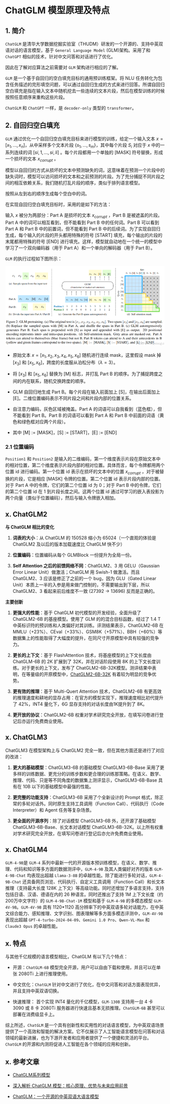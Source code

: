 # ChatGLM 模型原理及特点

## 1. 简介

`ChatGLM` 是清华大学数据挖掘实验室（THUDM）研发的一个开源的、支持中英双语对话的语言模型，基于 `General Language Model` (GLM)架构。采用了和 `ChatGPT` 相似的技术，针对中文问答和对话进行了优化。

因此在了解对应算法之前需要对 `GLM` 架构进行相应的了解。

`GLM` 是一个基于自回归的空白填充目标的通用预训练框架。将 NLU 任务转化为包含任务描述的完形填空问题，可以通过自回归生成的方式来进行回答。所谓自回归空白填充是指在输入文本中随机挖去一些连续的文本片段，然后在模型训练的时候按照任意顺序来重构这些片段。

`ChatGLM` 和 `ChatGPT` 一样，是 `decoder-only` 类型的 `transformer`。

## 2. 自回归空白填充

`GLM` 通过优化一个自回归空白填充目标来进行模型的训练，给定一个输入文本 $x=[x_1, ..., x_n]$，从中采样多个文本片段 $\{s_1,...,s_m\}$，其中每个片段 $S_i$ 对应于 $x$ 中的一系列连续的词 $[si, 1, ..., si, li]$ 。每个片段都用一个单独的 [MASK] 符号替换，形成一个损坏的文本 $x_{corrupt}$ 。

模型以自回归的方式从损坏的文本中预测缺失的词，这意味着在预测一个片段中的缺失词时，模型可以访问损坏的文本和之前预测的片段。为了充分捕捉不同片段之间的相互依赖关系，我们随机打乱片段的顺序，类似于排列语言模型。

按照从左到右的顺序生成每个空白中的词。

在实现自回归空白填充目标时，采用的是如下的方法：

输入 $x$ 被分为两部分：Part A 是损坏的文本 $x_{corrupt}$ ，Part B 是被遮盖的片段。Part A 中的词可以相互看到，但不能看到 Part B 中的任何词。Part B 可以看到 Part A 和 Part B 中的前置词，但不能看到 Part B 中的后续词。为了实现自回归生成，每个输入的片段的开头都用特殊的符号 [START] 填充，每个输出的片段的末尾都用特殊的符号 [END] 进行填充。这样，模型就自动地在一个统一的模型中学习了一个双向编码器（用于 Part A）和一个单向的解码器（用于 Part B）。

`GLM` 的执行过程如下图所示：

![GLM 自回归空白填充演示](./images/GLM-input-and-output-sample.png)

- 原始文本 $x=[x_1, x_2, x_3, x_4, x_5, x_6]$ 随机进行连续 mask，这里假设 mask 掉 $[x_3]$ 和 $[x_5,x_6]$，跨度的长度服从泊松分布（$\lambda = 3$）。

- 将 $[x_3]$ 和 $[x_5, x_6]$ 替换为 [M] 标志，并打乱 Part B 的顺序。为了捕捉跨度之间的内在联系，随机交换跨度的顺序。

- GLM 自回归地生成 Part B。每个片段在输入前面加上 [S]，在输出后面加上 [E]。二维位置编码表示不同片段之间和片段内部的位置关系。

- 自注意力编码，灰色区域被掩盖。Part A 的词语可以自我看到（蓝色框），但不能看到 Part B。Part B 的词语可以看到 Part A 和 Part B 中前面的词语（黄色和绿色框对应两个片段）。

- 其中 [M] := [MASK]，[S] := [START]，[E] := [END]

### 2.1 位置编码

`Position1` 和 `Position2` 是输入的二维编码，第一个维度表示片段在原始文本中的相对位置，第二个维度表示片段内部的相对位置。具体而言，每个令牌都用两个位置 id 进行编码。第一个位置 id 表示在损坏的文本中的位置 $x_{corrupt}$ ，对于被替换的片段，它是相应 [MASK] 令牌的位置。第二个位置 id 表示片段内部的位置。对于 Part A 中的令牌，它们的第二个位置 id 为 0；对于 Part B 中的令牌，它们的第二个位置 id 在 1 到片段长度之间。这两个位置 id 通过可学习的嵌入表投影为两个向量（类似于位置编码），然后与输入令牌嵌入相加。

## x. ChatGLM2

**与 ChatGLM 相比的变化**

1. **词表的大小**：从 ChatGLM 的 150528 缩小为 65024（一个直观的体验是 ChatGLM2 及以后的版本加载速度比 ChatGLM 快不少）

2. **位置编码**：位置编码从每个 GLMBlock 一份提升为全局一份。

3. **Self Attention 之后的前馈网络不同**：ChatGLM2、3 用 GELU（Gaussian Error Linear Unit）做激活；ChatGLM 用 Swish-1 做激活。而且 ChatGLM2、3 应该是修正了之前的一个 bug，因为 GLU（Gated Linear Unit）本质上一半的入参是用来做门控制的，不需要输出到下层，所以 ChatGLM2、3 看起来前后维度不一致 (27392 -> 13696) 反而是正确的。

**主要创新**

1. **更强大的性能**：基于 ChatGLM 初代模型的开发经验，全面升级了 ChatGLM2-6B 的基座模型。使用了 GLM 的的混合目标函数，经过了 1.4 T中英标识符的预训练和人类偏好对其训练。评测结果表示，ChatGLM2-6B 在 MMLU（+23%）、CEval（+33%）、GSM8K（+571%）、BBH（+60%）等数据集上的性能取得了大幅度的提升，在同尺寸开原模型中具有较强的竞争力。

2. **更长的上下文**：基于 FlashAttention 技术，将基座模型的上下文长度由 ChatGLM-6B 的 2K 扩展到了 32K，并在对话阶段使用 8K 的上下文长度训练。对于更长的上下文，发布了 ChatGLM2-6B-32K模型。测评结果中表明，在等量级的开原模型中，[ChatGLM2-6B-32K](https://huggingface.co/THUDM/chatglm2-6b-32k) 有着较为明显的竞争优势。

3. **更有效的推理**：基于 Multi-Quert Attention 技术，ChatGLM2-6B 有更高效的推理速度和耕地的显存占用：在官方的模型实现下，推理速度相比初代提升了 42%，INT4 量化下，6G 显存支持的对话长度由1K提升到了 8K。

4. **更开放的协议**：ChatGLM2-6B 权重对学术研究完全开放，在填写问卷进行登记后亦运行免费商业使用。

## x. ChatGLM3

ChatGLM3 在模型架构上与 ChatGLM2 完全一致，但在其他方面还是进行了对应的改进：

1. **更大的基础模型**：ChatGLM3-6B 的基础模型 ChatGLM3-6B-Base 采用了更多样的训练数据、更充分的训练步数和更合理的训练那策略。在语义、数学、推理、代码、只是等不同角度的数据集上测评显示，ChatGLM3-6B-Base 具有在 10B 以下的基础模型中最强的性能。

2. **更完整的功能支持**：ChatGLM3-6B 采用了个全新设计的 Prompt 格式，除正常的多轮对话外。同时原生支持工具调用（Function Call）、代码执行（Code Interpreter）和 Agent 任务等复杂场景。

3. **更全面的开源序列**：除了对话模型 ChatGLM3-6B 外，还开源了基础模型 ChatGLM3-6B-Base、长文本对话模型 ChatGLM3-6B-32K。以上所有权重对学术研究完全开放，在填写问卷进行登记后亦允许免费商业使用。

## x. ChatGLM4

`GLM-4-9B`是 `GLM-4` 系列中最新一代的开源版本预训练模型，在语义、数学、推理、代码和知识等多方面的数据测评中，`GLM-4-9B` 及其人类偏好对齐的版本 `GLM-4-9B-Chat` 均表现出超越 `Llama-3-8B` 的卓越性能。除了能进行多轮对话，`GLM-4-9B-Chat` 还具备网页浏览、代码执行、自定义工具调用（Function Call）和长文本推理（支持最大长度 128K 上下文）等高级功能。同时还增加了多语言支持，支持包括日语、汉语、德语在内的 26 种语言。同时还推出了支持 1M 上下文长度（约200万中文字符）的 `GLM-4-9B-Chat-1M` 模型和基于 `GLM-4-9B` 的多模态模型 `GLM-4V-9B`。`GLM-4V-9B` 具有 1120*1120 高分辨率下的中英双语多轮对话能力，在中英文综合能力、感知推理、文字识别、图表理解等多方面多模态评测中，`GLM-4V-9B` 表现出超越 `GPT-4-turbo-2024-04-09`、`Gemini 1.0 Pro`、`Qwen-VL-Max` 和 `Claude3 Opus` 的卓越性能。

## x. 特点

与其他千亿规模的语言模型相比，ChatGLM 有以下几个特点：

- 开源：`ChatGLM-6B` 模型完全开源，用户可以自由下载和使用，并且可以在单张 2080Ti 上进行推理使用。

- 中文优化：`ChatGLM` 针对中文进行了优化，在中文问答和对话方面表现优异，并且支持中英双语切换。

- 快速推理： 首个实现 INT4 量化的千亿模型，`GLM-130B` 支持用一台 4 卡 3090 或 8 卡 2080Ti 服务器进行快速且基本无损推理。`ChatGLM-6B` 甚至可以部署在消费级显卡上。

综上所述，`ChatGLM` 是一个具有创新性和实用性的对话语言模型，为中英双语场景提供了一个高效和智能的解决方案。它不仅展示了人工智能语言模型在问答和对话领域的最新进展，也为下游开发者和应用者提供了一个便捷和灵活的平台。`ChatGLM` 的开源和内测将促进人工智能在各个领域的应用和创新。



## x. 参考文章

- [ChatGLM系列模型](https://blog.csdn.net/GuiBin1/article/details/140825385)

- [深入解析 ChatGLM 模型：核心原理、优势与未来应用前景](https://blog.csdn.net/weixin_43114209/article/details/142691956)

- [ChatGLM：一个开源的中英双语大语言模型](https://baijiahao.baidu.com/s?id=1766613772816043788)
